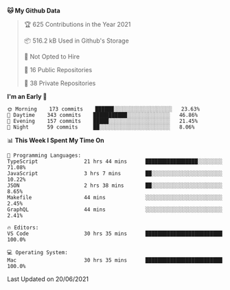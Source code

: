 <!--START_SECTION:waka-->
**🐱 My Github Data** 

> 🏆 625 Contributions in the Year 2021
 > 
> 📦 516.2 kB Used in Github's Storage 
 > 
> 🚫 Not Opted to Hire
 > 
> 📜 16 Public Repositories 
 > 
> 🔑 38 Private Repositories  
 > 
**I'm an Early 🐤** 

```text
🌞 Morning    173 commits    ██████░░░░░░░░░░░░░░░░░░░   23.63% 
🌆 Daytime    343 commits    ███████████░░░░░░░░░░░░░░   46.86% 
🌃 Evening    157 commits    █████░░░░░░░░░░░░░░░░░░░░   21.45% 
🌙 Night      59 commits     ██░░░░░░░░░░░░░░░░░░░░░░░   8.06%

```


📊 **This Week I Spent My Time On** 

```text
💬 Programming Languages: 
TypeScript               21 hrs 44 mins      █████████████████░░░░░░░░   71.08% 
JavaScript               3 hrs 7 mins        ██░░░░░░░░░░░░░░░░░░░░░░░   10.22% 
JSON                     2 hrs 38 mins       ██░░░░░░░░░░░░░░░░░░░░░░░   8.65% 
Makefile                 44 mins             ░░░░░░░░░░░░░░░░░░░░░░░░░   2.45% 
GraphQL                  44 mins             ░░░░░░░░░░░░░░░░░░░░░░░░░   2.41%

🔥 Editors: 
VS Code                  30 hrs 35 mins      █████████████████████████   100.0%

💻 Operating System: 
Mac                      30 hrs 35 mins      █████████████████████████   100.0%

```


 Last Updated on 20/06/2021
<!--END_SECTION:waka-->

